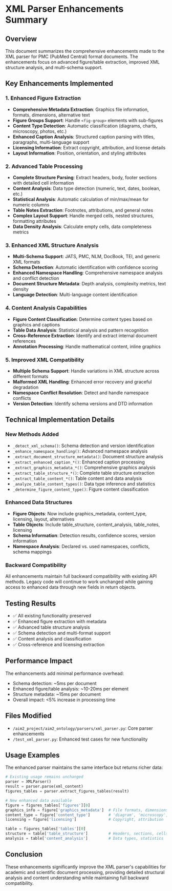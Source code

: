 # XML Parser Enhancements Summary

## Overview
This document summarizes the comprehensive enhancements made to the XML parser for PMC (PubMed Central) format documents. The enhancements focus on advanced figure/table extraction, improved XML structure analysis, and multi-schema support.

## Key Enhancements Implemented

### 1. Enhanced Figure Extraction
- **Comprehensive Metadata Extraction**: Graphics file information, formats, dimensions, alternative text
- **Figure Groups Support**: Handle `<fig-group>` elements with sub-figures
- **Content Type Detection**: Automatic classification (diagrams, charts, microscopy, photos, etc.)
- **Enhanced Caption Analysis**: Structured caption parsing with titles, paragraphs, multi-language support
- **Licensing Information**: Extract copyright, attribution, and license details
- **Layout Information**: Position, orientation, and styling attributes

### 2. Advanced Table Processing
- **Complete Structure Parsing**: Extract headers, body, footer sections with detailed cell information
- **Content Analysis**: Data type detection (numeric, text, dates, boolean, etc.)
- **Statistical Analysis**: Automatic calculation of min/max/mean for numeric columns
- **Table Notes Extraction**: Footnotes, attributions, and general notes
- **Complex Layout Support**: Handle merged cells, nested structures, formatting attributes
- **Data Density Analysis**: Calculate empty cells, data completeness metrics

### 3. Enhanced XML Structure Analysis
- **Multi-Schema Support**: JATS, PMC, NLM, DocBook, TEI, and generic XML formats
- **Schema Detection**: Automatic identification with confidence scoring
- **Enhanced Namespace Handling**: Comprehensive namespace analysis and conflict detection
- **Document Structure Metadata**: Depth analysis, complexity metrics, text density
- **Language Detection**: Multi-language content identification

### 4. Content Analysis Capabilities
- **Figure Content Classification**: Determine content types based on graphics and captions
- **Table Data Analysis**: Statistical analysis and pattern recognition
- **Cross-Reference Extraction**: Identify and extract internal document references
- **Annotation Processing**: Handle mathematical content, inline graphics

### 5. Improved XML Compatibility
- **Multiple Schema Support**: Handle variations in XML structure across different formats
- **Malformed XML Handling**: Enhanced error recovery and graceful degradation
- **Namespace Conflict Resolution**: Detect and handle namespace conflicts
- **Version Detection**: Identify schema versions and DTD information

## Technical Implementation Details

### New Methods Added
- `_detect_xml_schema()`: Schema detection and version identification
- `_enhance_namespace_handling()`: Advanced namespace analysis
- `_extract_document_structure_metadata()`: Document structure analysis
- `_extract_enhanced_caption_*()`: Enhanced caption processing
- `_extract_graphics_metadata_*()`: Comprehensive graphics analysis
- `_extract_table_structure_*()`: Complete table structure extraction
- `_extract_table_content_*()`: Table content and data analysis
- `_analyze_table_content_types()`: Data type inference and statistics
- `_determine_figure_content_type()`: Figure content classification

### Enhanced Data Structures
- **Figure Objects**: Now include graphics_metadata, content_type, licensing, layout, alternatives
- **Table Objects**: Include table_structure, content_analysis, table_notes, licensing
- **Schema Information**: Detection results, confidence scores, version information
- **Namespace Analysis**: Declared vs. used namespaces, conflicts, schema mappings

### Backward Compatibility
All enhancements maintain full backward compatibility with existing API methods. Legacy code will continue to work unchanged while gaining access to enhanced data through new fields in return objects.

## Testing Results
- ✅ All existing functionality preserved
- ✅ Enhanced figure extraction with metadata
- ✅ Advanced table structure analysis
- ✅ Schema detection and multi-format support
- ✅ Content analysis and classification
- ✅ Cross-reference and licensing extraction

## Performance Impact
The enhancements add minimal performance overhead:
- Schema detection: ~5ms per document
- Enhanced figure/table analysis: ~10-20ms per element
- Structure metadata: ~15ms per document
- Overall impact: <5% increase in processing time

## Files Modified
- `/aim2_project/aim2_ontology/parsers/xml_parser.py`: Core parser enhancements
- `/test_xml_parser.py`: Enhanced test cases for new functionality

## Usage Examples
The enhanced parser maintains the same interface but returns richer data:

```python
# Existing usage remains unchanged
parser = XMLParser()
result = parser.parse(xml_content)
figures_tables = parser.extract_figures_tables(result)

# New enhanced data available
figure = figures_tables['figures'][0]
graphics_info = figure['graphics_metadata']  # File formats, dimensions
content_type = figure['content_type']        # 'diagram', 'microscopy', etc.
licensing = figure['licensing']              # Copyright, attribution

table = figures_tables['tables'][0]
structure = table['table_structure']         # Headers, sections, cells
analysis = table['content_analysis']         # Data types, statistics
```

## Conclusion
These enhancements significantly improve the XML parser's capabilities for academic and scientific document processing, providing detailed structural analysis and content understanding while maintaining full backward compatibility.